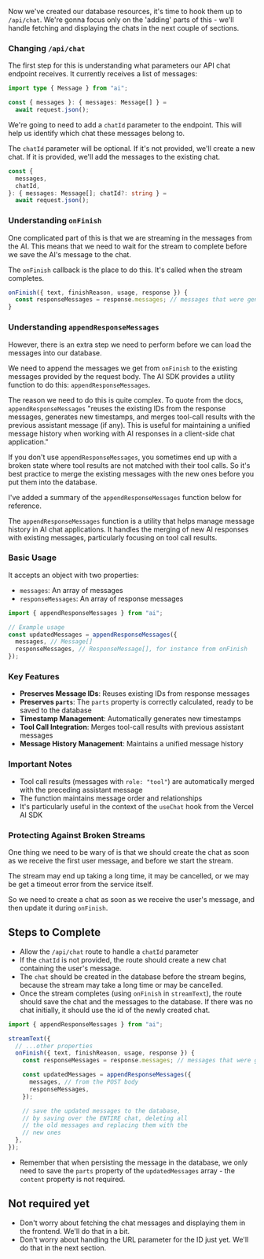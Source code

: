 Now we've created our database resources, it's time to hook them up to `/api/chat`. We're gonna focus only on the 'adding' parts of this - we'll handle fetching and displaying the chats in the next couple of sections.

### Changing `/api/chat`

The first step for this is understanding what parameters our API chat endpoint receives. It currently receives a list of messages:

```ts
import type { Message } from "ai";

const { messages }: { messages: Message[] } =
  await request.json();
```

We're going to need to add a `chatId` parameter to the endpoint. This will help us identify which chat these messages belong to.

The `chatId` parameter will be optional. If it's not provided, we'll create a new chat. If it is provided, we'll add the messages to the existing chat.

```ts
const {
  messages,
  chatId,
}: { messages: Message[]; chatId?: string } =
  await request.json();
```

### Understanding `onFinish`

One complicated part of this is that we are streaming in the messages from the AI. This means that we need to wait for the stream to complete before we save the AI's message to the chat.

The `onFinish` callback is the place to do this. It's called when the stream completes.

```ts
onFinish({ text, finishReason, usage, response }) {
  const responseMessages = response.messages; // messages that were generated
}
```

### Understanding `appendResponseMessages`

However, there is an extra step we need to perform before we can load the messages into our database.

We need to append the messages we get from `onFinish` to the existing messages provided by the request body. The AI SDK provides a utility function to do this: `appendResponseMessages`.

The reason we need to do this is quite complex. To quote from the docs, `appendResponseMessages` "reuses the existing IDs from the response messages, generates new timestamps, and merges tool-call results with the previous assistant message (if any). This is useful for maintaining a unified message history when working with AI responses in a client-side chat application."

If you don't use `appendResponseMessages`, you sometimes end up with a broken state where tool results are not matched with their tool calls. So it's best practice to merge the existing messages with the new ones before you put them into the database.

I've added a summary of the `appendResponseMessages` function below for reference.

<AISummary title="Understanding `appendResponseMessages`" href="https://sdk.vercel.ai/docs/reference/ai-sdk-ui/append-response-messages">

The `appendResponseMessages` function is a utility that helps manage message history in AI chat applications. It handles the merging of new AI responses with existing messages, particularly focusing on tool call results.

### Basic Usage

It accepts an object with two properties:

- `messages`: An array of messages
- `responseMessages`: An array of response messages

```ts
import { appendResponseMessages } from "ai";

// Example usage
const updatedMessages = appendResponseMessages({
  messages, // Message[]
  responseMessages, // ResponseMessage[], for instance from onFinish
});
```

### Key Features

- **Preserves Message IDs**: Reuses existing IDs from response messages
- **Preserves `parts`**: The `parts` property is correctly calculated, ready to be saved to the database
- **Timestamp Management**: Automatically generates new timestamps
- **Tool Call Integration**: Merges tool-call results with previous assistant messages
- **Message History Management**: Maintains a unified message history

### Important Notes

- Tool call results (messages with `role: "tool"`) are automatically merged with the preceding assistant message
- The function maintains message order and relationships
- It's particularly useful in the context of the `useChat` hook from the Vercel AI SDK

</AISummary>

### Protecting Against Broken Streams

One thing we need to be wary of is that we should create the chat as soon as we receive the first user message, and before we start the stream.

The stream may end up taking a long time, it may be cancelled, or we may be get a timeout error from the service itself.

So we need to create a chat as soon as we receive the user's message, and then update it during `onFinish`.

## Steps to Complete

- Allow the `/api/chat` route to handle a `chatId` parameter
- If the `chatId` is not provided, the route should create a new chat containing the user's message.
- The `chat` should be created in the database before the stream begins, because the stream may take a long time or may be cancelled.
- Once the stream completes (using `onFinish` in `streamText`), the route should save the chat and the messages to the database. If there was no chat initially, it should use the id of the newly created chat.

```ts
import { appendResponseMessages } from "ai";

streamText({
  // ...other properties
  onFinish({ text, finishReason, usage, response }) {
    const responseMessages = response.messages; // messages that were generated

    const updatedMessages = appendResponseMessages({
      messages, // from the POST body
      responseMessages,
    });

    // save the updated messages to the database,
    // by saving over the ENTIRE chat, deleting all
    // the old messages and replacing them with the
    // new ones
  },
});
```

- Remember that when persisting the message in the database, we only need to save the `parts` property of the `updatedMessages` array - the `content` property is not required.

## Not required yet

- Don't worry about fetching the chat messages and displaying them in the frontend. We'll do that in a bit.
- Don't worry about handling the URL parameter for the ID just yet. We'll do that in the next section.
